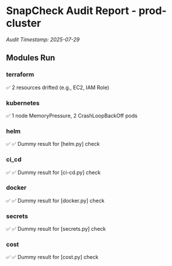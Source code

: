 # SnapCheck Audit Report - prod-cluster
_Audit Timestamp: 2025-07-29_

## Modules Run

### terraform
✅ 2 resources drifted (e.g., EC2, IAM Role)

### kubernetes
✅ 1 node MemoryPressure, 2 CrashLoopBackOff pods

### helm
✅ ✅ Dummy result for [helm.py] check

### ci_cd
✅ ✅ Dummy result for [ci-cd.py] check

### docker
✅ ✅ Dummy result for [docker.py] check

### secrets
✅ ✅ Dummy result for [secrets.py] check

### cost
✅ ✅ Dummy result for [cost.py] check
